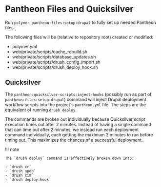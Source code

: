 # Pantheon Files and Quicksilver

Run `polymer pantheon:files:setup:drupal` to fully set up needed Pantheon files.

The following files will be (relative to repository root) created or modified:

- polymer.yml
- web/private/scripts/cache_rebuild.sh
- web/private/scripts/database_updates.sh
- web/private/scripts/drush_config_import.sh
- web/private/scripts/drush_deploy_hook.sh

## Quicksilver

The `pantheon:quicksilver-scripts:inject-hooks` (possibly run as part of
`pantheon:files:setup:drupal`) command will inject Drupal deployment workflow
scripts into the project's `pantheon.yml` file. The steps are the equivalent of
running `drush deploy`.

The commands are broken out individually because Quicksilver script execution
times out after 2 minutes. Instead of having a single command that can time out
after 2 minutes, we instead run each deployment command individually, each
getting the maximum 2 minutes to run before timing out. This maximizes the
chances of a successful deployment.

!!! note

    The `drush deploy` command is effectively broken down into:

    - `drush cr`
    - `drush updb`
    - `drush cim`
    - `drush deploy:hook`
